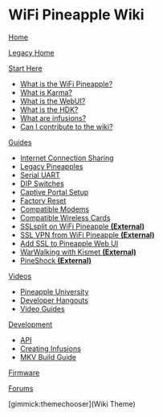 # WiFi Pineapple Wiki

[Home](/)

[Legacy Home](index.md)

[Start Here]()

  * [What is the WiFi Pineapple?](pineapple.md)
  * [What is Karma?](karma.md)
  * [What is the WebUI?](webui.md)
  * [What is the HDK?](hdk.md)
  * [What are infusions?](infusions.md)
  * [Can I contribute to the wiki?](wiki.md)

[Guides]()

  * [Internet Connection Sharing](ics.md)
  * [Legacy Pineapples](legacy.md)
  * [Serial UART](serial_uart.md)
  * [DIP Switches](dip_switches.md)
  * [Captive Portal Setup](captive_portal.md)
  * [Factory Reset](reset.md)
  * [Compatible Modems](compatible_modems.md)
  * [Compatible Wireless Cards](compatible_wifi_cards.md)
  * [SSLsplit on WiFi Pineapple **(External)**](http://champagneandsecurity.wordpress.com/2014/07/26/sslsplit-on-wifi-pineapple/)
  * [SSL VPN from WiFi Pineapple **(External)**](https://forums.hak5.org/index.php?/topic/32784-how-to-tunnel-mk5-through-vpn/?p=246346)
  * [Add SSL to Pineapple Web UI](add_ssl.md)
  * [WarWalking with Kismet **(External)**](https://forums.hak5.org/index.php?/topic/33626-warwalking-with-pineapple-and-battery/#entry250802)
  * [PineShock **(External)**](http://d.uijn.nl/?p=32)

[Videos]()

  * [Pineapple University](pineapple_university.md)
  * [Developer Hangouts](developer_hangouts.md)
  * [Video Guides](video_guides.md)

[Development]()

  * [API](api.md)
  * [Creating Infusions](creating_infusions.md)
  * [MKV Build Guide](build_guide.md)

[Firmware](firmware.md)

[Forums](https://forums.hak5.org/index.php?/forum/64-wifi-pineapple-jasager/)

[gimmick:themechooser](Wiki Theme)
